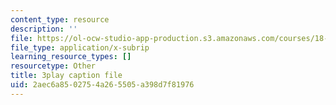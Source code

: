 ```yaml
---
content_type: resource
description: ''
file: https://ol-ocw-studio-app-production.s3.amazonaws.com/courses/18-06sc-linear-algebra-fall-2011/2aec6a8502754a265505a398d7f81976_QVKj3LADCnA.srt
file_type: application/x-subrip
learning_resource_types: []
resourcetype: Other
title: 3play caption file
uid: 2aec6a85-0275-4a26-5505-a398d7f81976
---
```

